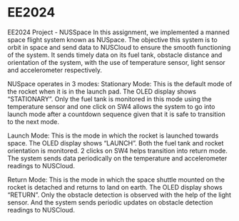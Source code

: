 # EE2024
EE2024 Project - NUSSpace
In this assignment, we implemented a manned space flight system known as NUSpace. The objective this system is to orbit in space and send data to NUSCloud to ensure the smooth functioning of the system. It sends timely data on its fuel tank, obstacle distance and orientation of the system, with the use of temperature sensor, light sensor and accelerometer respectively.

NUSpace operates in 3 modes:
Stationary Mode: This is the default mode of the rocket when it is in the launch pad. The OLED display shows “STATIONARY”. Only the fuel tank is monitored in this mode using the temperature sensor and one click on SW4 allows the system to go into launch mode after a countdown sequence given that it is safe to transition to the next mode.

Launch Mode: This is the mode in which the rocket is launched towards space. The OLED display shows “LAUNCH”. Both the fuel tank and rocket orientation is monitored. 2 clicks on SW4 helps transition into return mode. The system sends data periodically on the temperature and accelerometer readings to NUSCloud.

Return Mode: This is the mode in which the space shuttle mounted on the rocket is detached and returns to land on earth. The OLED display shows “RETURN”. Only the obstacle detection is observed with the help of the light sensor. And the system sends periodic updates on obstacle detection readings to NUSCloud.

